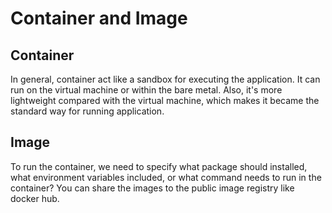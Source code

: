 # Container and Image

## Container
In general, container act like a sandbox for executing the application. It can run on the virtual machine or within the bare metal. Also, it's more lightweight compared with the virtual machine, which makes it became the standard way for running application.

## Image
To run the container, we need to specify what package should installed, what environment variables included, or what command needs to run in the container? You can share the images to the public image registry like docker hub.